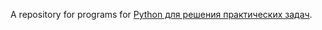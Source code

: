A repository for programs for [Python для решения практических задач](https://stepik.org/lesson/245266).
